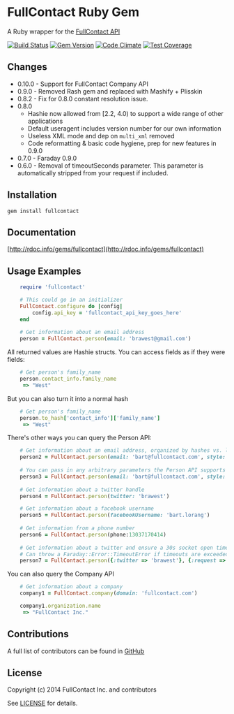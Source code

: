 FullContact Ruby Gem
====================
A Ruby wrapper for the [FullContact API](http://www.fullcontact.com/)

[![Build Status](https://travis-ci.org/fullcontact/fullcontact-api-ruby.svg?branch=master)](https://travis-ci.org/fullcontact/fullcontact-api-ruby)
[![Gem Version](https://badge.fury.io/rb/fullcontact.svg)](http://badge.fury.io/rb/fullcontact)
[![Code Climate](https://codeclimate.com/github/fullcontact/fullcontact-api-ruby/badges/gpa.svg)](https://codeclimate.com/github/fullcontact/fullcontact-api-ruby)
[![Test Coverage](https://codeclimate.com/github/fullcontact/fullcontact-api-ruby/badges/coverage.svg)](https://codeclimate.com/github/fullcontact/fullcontact-api-ruby)

Changes
-------
- 0.10.0 - Support for FullContact Company API
- 0.9.0 - Removed Rash gem and replaced with Mashify + Plisskin
- 0.8.2 - Fix for 0.8.0 constant resolution issue.
- 0.8.0
    - Hashie now allowed from [2.2, 4.0) to support a wide range of other applications
    - Default useragent includes version number for our own information
    - Useless XML mode and dep on `multi_xml` removed
    - Code reformatting & basic code hygiene, prep for new features in 0.9.0
- 0.7.0 - Faraday 0.9.0
- 0.6.0 - Removal of timeoutSeconds parameter. This parameter is automatically stripped from your request if included.

Installation
------------
    gem install fullcontact

Documentation
-------------
[http://rdoc.info/gems/fullcontact](http://rdoc.info/gems/fullcontact)

Usage Examples
--------------
```ruby
    require 'fullcontact'

    # This could go in an initializer
    FullContact.configure do |config|
        config.api_key = 'fullcontact_api_key_goes_here'
    end
	
    # Get information about an email address
    person = FullContact.person(email: 'brawest@gmail.com')
```
All returned values are Hashie structs. You can access fields as if they were fields:

```ruby
    # Get person's family_name
    person.contact_info.family_name
     => "West"
```

But you can also turn it into a normal hash

```ruby
    # Get person's family_name
    person.to_hash['contact_info']['family_name']
     => "West"
```

There's other ways you can query the Person API:
```ruby
    # Get information about an email address, organized by hashes vs. lists
    person2 = FullContact.person(email: 'bart@fullcontact.com', style: 'dictionary')
    
    # You can pass in any arbitrary parameters the Person API supports
    person3 = FullContact.person(email: 'bart@fullcontact.com', style: 'dictionary', webhookUrl: 'https://...')
    
    # Get information about a twitter handle
    person4 = FullContact.person(twitter: 'brawest')

    # Get information about a facebook username
    person5 = FullContact.person(facebookUsername: 'bart.lorang')
    
    # Get information from a phone number
    person6 = FullContact.person(phone:13037170414)
    
    # Get information about a twitter and ensure a 30s socket open timeout and a 15s socket read timeout
    # Can throw a Faraday::Error::TimeoutError if timeouts are exceeded
    person7 = FullContact.person({:twitter => 'brawest'}, {:request => {:timeout => 15, :open_timeout => 30}})
```

You can also query the Company API
```ruby
    # Get information about a company
    company1 = FullContact.company(domain: 'fullcontact.com')

    company1.organization.name
     => "FullContact Inc."
```

	
Contributions
-------------
A full list of contributors can be found in
[GitHub](https://github.com/fullcontact/fullcontact-api-ruby/graphs/contributors)

License
---------
Copyright (c) 2014 FullContact Inc. and contributors



See [LICENSE](https://github.com/fullcontact/fullcontact-api-ruby/blob/master/LICENSE.md) for details.
